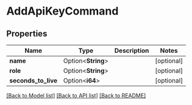 # AddApiKeyCommand

## Properties

Name | Type | Description | Notes
------------ | ------------- | ------------- | -------------
**name** | Option<**String**> |  | [optional]
**role** | Option<**String**> |  | [optional]
**seconds_to_live** | Option<**i64**> |  | [optional]

[[Back to Model list]](../README.md#documentation-for-models) [[Back to API list]](../README.md#documentation-for-api-endpoints) [[Back to README]](../README.md)



